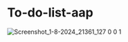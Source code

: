 # To-do-list-aap
![Screenshot_1-8-2024_21361_127 0 0 1](https://github.com/user-attachments/assets/abe5b162-a858-4b04-adec-248d5967aaef)
